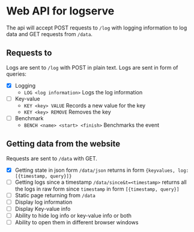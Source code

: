 # Web API for logserve

The api will accept POST requests to `/log` with logging information to log data and GET requests from `/data`.

## Requests to

Logs are sent to `/log` with POST in plain text. Logs are sent in form of queries:

- [x] Logging
    - `LOG <log information>`
        Logs the log information
- [ ] Key-value
    - `KEY <key> VALUE`
        Records a new value for the key
    - `KEY <key> REMOVE`
        Removes the key
- [ ] Benchmark
    - `BENCH <name> <start> <finish>`
        Benchmarks the event

## Getting data from the website

Requests are sent to `/data` with GET.

- [x] Getting state in json form
        `/data/json`
        returns in form `{keyvalues, log: [{timestamp, query}]}`
- [ ] Getting logs since a timestamp
        `/data/since&t=<timestamp>`
        returns all the logs in raw form since `timestamp` in form `[{timestamp, query}]`
- [ ] Static page returning from `/data`
- [ ] Display log information
- [ ] Display Key-value info
- [ ] Ability to hide log info or key-value info or both
- [ ] Ability to open them in different browser windows
